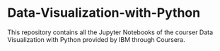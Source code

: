 # Data-Visualization-with-Python
This repository contains all the Jupyter Notebooks of the courser Data Visualization with Python provided by IBM through Coursera.
